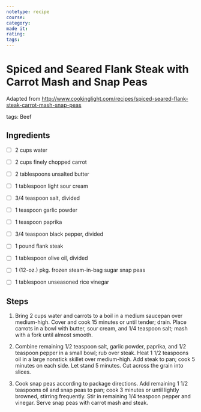 ```yaml
---
notetype: recipe
course:
category:
made it:
rating:
tags:
---
```

# Spiced and Seared Flank Steak with Carrot Mash and Snap Peas

Adapted from http://www.cookinglight.com/recipes/spiced-seared-flank-steak-carrot-mash-snap-peas

tags: Beef

## Ingredients
- [ ] 2 cups water- [ ] 2 cups finely chopped carrot- [ ] 2 tablespoons unsalted butter- [ ] 1 tablespoon light sour cream- [ ] 3/4 teaspoon salt, divided- [ ] 1 teaspoon garlic powder- [ ] 1 teaspoon paprika- [ ] 3/4 teaspoon black pepper, divided- [ ] 1 pound flank steak- [ ] 1 tablespoon olive oil, divided- [ ] 1 (12-oz.) pkg. frozen steam-in-bag sugar snap peas- [ ] 1 tablespoon unseasoned rice vinegar

## Steps
1) Bring 2 cups water and carrots to a boil in a medium saucepan over medium-high. Cover and cook 15 minutes or until tender; drain. Place carrots in a bowl with butter, sour cream, and 1/4 teaspoon salt; mash with a fork until almost smooth.

2) Combine remaining 1/2 teaspoon salt, garlic powder, paprika, and 1/2 teaspoon pepper in a small bowl; rub over steak. Heat 1 1/2 teaspoons oil in a large nonstick skillet over medium-high. Add steak to pan; cook 5 minutes on each side. Let stand 5 minutes. Cut across the grain into slices.

3) Cook snap peas according to package directions. Add remaining 1 1/2 teaspoons oil and snap peas to pan; cook 3 minutes or until lightly browned, stirring frequently. Stir in remaining 1/4 teaspoon pepper and vinegar. Serve snap peas with carrot mash and steak.

